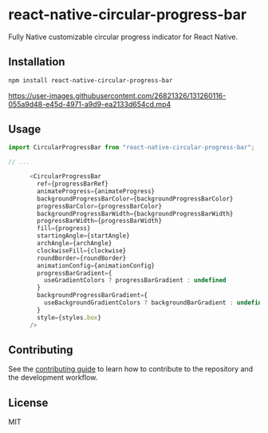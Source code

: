 # react-native-circular-progress-bar

Fully Native customizable circular progress indicator for React Native.

## Installation

```sh
npm install react-native-circular-progress-bar
```

https://user-images.githubusercontent.com/26821326/131260116-055a9d48-e45d-4971-a9d9-ea2133d654cd.mp4



## Usage

```js
import CircularProgressBar from "react-native-circular-progress-bar";

// ...

      <CircularProgressBar
        ref={progressBarRef}
        animateProgress={animateProgress}
        backgroundProgressBarColor={backgroundProgressBarColor}
        progressBarColor={progressBarColor}
        backgroundProgressBarWidth={backgroundProgressBarWidth}
        progressBarWidth={progressBarWidth}
        fill={progress}
        startingAngle={startAngle}
        archAngle={archAngle}
        clockwiseFill={clockwise}
        roundBorder={roundBorder}
        animationConfig={animationConfig}
        progressBarGradient={
          useGradientColors ? progressBarGradient : undefined
        }
        backgroundProgressBarGradient={
          useBackgroundGradientColors ? backgroundBarGradient : undefined
        }
        style={styles.box}
      />
```

## Contributing

See the [contributing guide](CONTRIBUTING.md) to learn how to contribute to the repository and the development workflow.

## License

MIT

